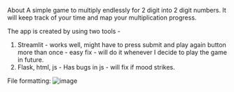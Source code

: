 About
A simple game to multiply endlessly for 2 digit into 2 digit numbers. It will keep track of your time and map your multiplication progress.

The app is created by using two tools - 
1. Streamlit - works well, might have to press submit and play again button more than once - easy fix - will do it whenever I decide to play the game in future.
2. Flask, html, js - Has bugs in js - will fix if mood strikes.

File formatting:
![image](https://github.com/AThreeH1/Multiplication-Game/assets/111736148/21322c7c-bd30-4141-bbd7-8fdde980fb36)
